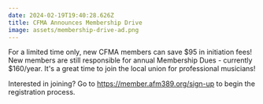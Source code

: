 ```yaml
---
date: 2024-02-19T19:40:28.626Z
title: CFMA Announces Membership Drive
image: assets/membership-drive-ad.png
---
```

For a limited time only, new CFMA members can save $95 in initiation fees! New members are still responsible for annual Membership Dues - currently $160/year. It's a great time to join the local union for professional musicians!

I﻿nterested in joining? Go to <https://member.afm389.org/sign-up> to begin the registration process.